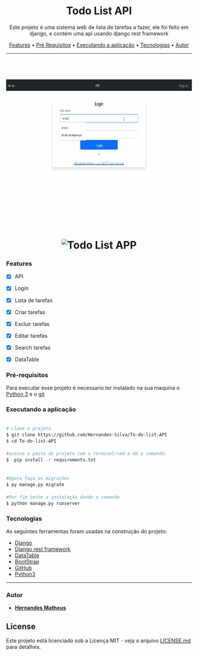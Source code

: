 <h1 align="center">Todo List API</h1>

<p align="center">Este projeto é uma sistema web de lista de tarefas a fazer, ele foi feito em django, e contém uma api usando django rest framework</p>

<p align="center">
 <a href="#features">Features</a> •
 <a href="#pré-requisitos">Pré Requisitos</a> •
 <a href="#executando-a-aplicação">Executando a aplicação</a> •
 <a href="#tecnologias">Tecnologias</a> •
 <a href="#autor">Autor</a>
</p>

---

<br>


<h1 align="center">
  <img alt="Todo List APP" title="Todo List APP" src="./github/login.gif" height="425" />
  <img alt="Todo List APP" title="Todo List APP" src="./github/tasks.gif" height="425" />

</h1>


### Features

- [x] API
- [x] Login
- [x] Lista de tarefas
- [x] Criar tarefas
- [x] Excluir tarefas
- [x] Editar tarefas
- [x] Search tarefas
- [x] DataTable


### Pré-requisitos

 Para executar esse projeto é necessario ter instalado na sua maquina o [Python 3](https://www.python.org/downloads/)
 e o [git](https://git-scm.com/)

### Executando a aplicação

```bash

# clone o projeto
$ git clone https://github.com/Hernandes-Silva/To-do-list-API
$ cd To-do-list-API

#acesse a pasta do projeto com o terminal/cmd e dê o comando:
$  pip install -r requirements.txt


#Agora faça as migrações
$ py manage.py migrate

#Por fim teste a instalação dando o comando
$ python manage.py runserver


```


### Tecnologias

As seguintes ferramentas foram usadas na construção do projeto:


- [Django](https://www.djangoproject.com/)
- [Django rest framework](https://www.django-rest-framework.org/)
- [DataTable](https://datatables.net/)
- [BootStrap](https://getbootstrap.com/docs/5.1/getting-started/introduction/)
- [GitHub](https://github.com/) 
- [Python3](https://www.python.org/downloads/)



---

### Autor
* [**Hernandes Matheus**](https://github.com/Hernandes-Silva)


## License

Este projeto está licenciado sob a Licença MIT - veja o arquivo [LICENSE.md](https://opensource.org/licenses/MIT) para detalhes.